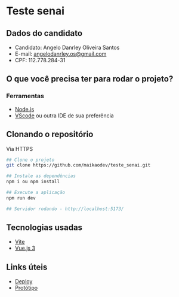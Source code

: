 # Teste senai

## Dados do candidato

- Candidato: Angelo Danrley Oliveira Santos
- E-mail: angelodanrley.os@gmail.com
- CPF: 112.778.284-31

## O que você precisa ter para rodar o projeto?

### Ferramentas

- [Node.js](https://nodejs.org/en)
- [VScode](https://code.visualstudio.com/) ou outra IDE de sua preferência

## Clonando o repositório

Via HTTPS

```bash
## Clone o projeto
git clone https://github.com/maikaodev/teste_senai.git

## Instale as dependências
npm i ou npm install

## Execute a aplicação
npm run dev

## Servidor rodando - http://localhost:5173/
```

## Tecnologias usadas

- [Vite](https://vitejs.dev/)
- [Vue.js 3](https://vuejs.org/)

## Links úteis

- [Deploy](https://senaibymaikaodev.netlify.app/)
- [Protótipo](https://www.figma.com/file/AWwfT7R3rgdDhWqdVn9obD/Teste-estagiarios?type=design&node-id=0-1&mode=design&t=S7wPQ49311cEqkGX-0)
